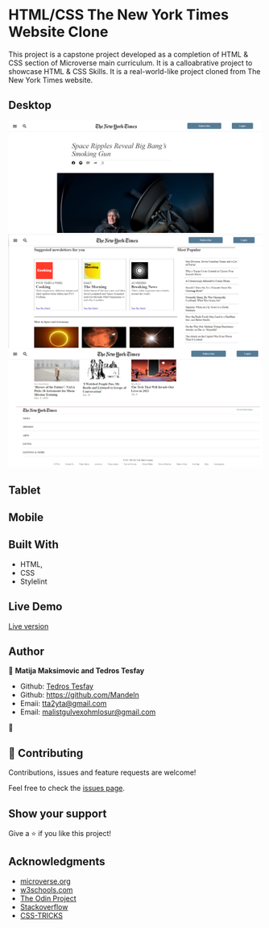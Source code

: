 # HTML/CSS The New York Times Website Clone

This project is a capstone project developed as a completion of HTML & CSS section of Microverse main curriculum. It is a calloabrative project to showcase HTML & CSS Skills. It is a real-world-like project cloned from The New York Times website. 

## Desktop

![screenshot](./images/nyt-readme-1.png)
![screenshot](./images/nyt-readme-2.png)
![screenshot](./images/nyt-readme-3.png)

## Tablet

## Mobile

## Built With

- HTML,
- CSS
- Stylelint

## Live Demo

<a href="https://rawcdn.githack.com/tta2yta/The-New-York-Times-WebSite/f0806b676a2412a669cdce3865ec0bd1a564bbe4/index.html">Live version</a>

## Author

👤 **Matija Maksimovic and Tedros Tesfay**

- Github: [Tedros Tesfay](https://github.com/tta2yta)
- Github: https://github.com/Mandeln
- Emaii: tta2yta@gmail.com
- Email: malistgulvexohmlosur@gmail.com


👤

## 🤝 Contributing

Contributions, issues and feature requests are welcome!

Feel free to check the <a href="https://github.com/tta2yta/The-New-York-Times-WebSite/issues" target="_blank">issues page</a>.

## Show your support

Give a ⭐️ if you like this project!

## Acknowledgments

- <a href="https://www.microverse.org/" target="_blank">microverse.org</a>
- <a href="https://www.w3schools.com/" target="_blank">w3schools.com</a>
- <a href="https://www.theodinproject.com/" target="_blank">The Odin Project</a>
- <a href="https://www.stackoverflow.com/" target="_blank">Stackoverflow</a>
- <a href="https://css-tricks.com/" target="_blank">CSS-TRICKS</a>
